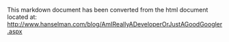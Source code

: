 

This markdown document has been converted from the html document located at:
http://www.hanselman.com/blog/AmIReallyADeveloperOrJustAGoodGoogler.aspx
